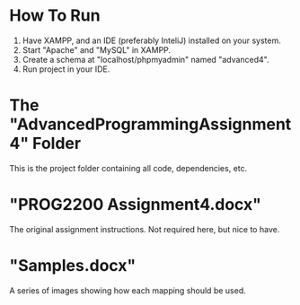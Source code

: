 # How To Run
1. Have XAMPP, and an IDE (preferably InteliJ) installed on your system.
2. Start "Apache" and "MySQL" in XAMPP.
3. Create a schema at "localhost/phpmyadmin" named "advanced4".
4. Run project in your IDE.

# The "AdvancedProgrammingAssignment4" Folder
This is the project folder containing all code, dependencies, etc.

# "PROG2200 Assignment4.docx"
The original assignment instructions. Not required here, but nice to have.

# "Samples.docx"
A series of images showing how each mapping should be used.